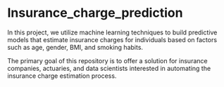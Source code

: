 # Insurance_charge_prediction
In this project, we utilize machine learning techniques to build predictive models that estimate insurance charges for individuals based on factors such as age, gender, BMI, and smoking habits.

The primary goal of this repository is to offer a solution for insurance companies, actuaries, and data scientists interested in automating the insurance charge estimation process.
